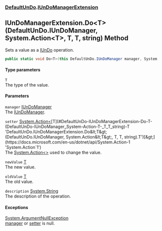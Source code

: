 ### [DefaultUnDo](./DefaultUnDo.md 'DefaultUnDo').[IUnDoManagerExtension](./DefaultUnDo-IUnDoManagerExtension.md 'DefaultUnDo.IUnDoManagerExtension')
## IUnDoManagerExtension.Do&lt;T&gt;(DefaultUnDo.IUnDoManager, System.Action&lt;T&gt;, T, T, string) Method
Sets a value as a [IUnDo](./DefaultUnDo-IUnDo.md 'DefaultUnDo.IUnDo') operation.  
```csharp
public static void Do<T>(this DefaultUnDo.IUnDoManager manager, System.Action<T> setter, T newValue, T oldValue, string description=null);
```
#### Type parameters
<a name='DefaultUnDo-IUnDoManagerExtension-Do-T-(DefaultUnDo-IUnDoManager_System-Action-T-_T_T_string)-T'></a>
`T`  
The type of the value.  
  
#### Parameters
<a name='DefaultUnDo-IUnDoManagerExtension-Do-T-(DefaultUnDo-IUnDoManager_System-Action-T-_T_T_string)-manager'></a>
`manager` [IUnDoManager](./DefaultUnDo-IUnDoManager.md 'DefaultUnDo.IUnDoManager')  
The [IUnDoManager](./DefaultUnDo-IUnDoManager.md 'DefaultUnDo.IUnDoManager').  
  
<a name='DefaultUnDo-IUnDoManagerExtension-Do-T-(DefaultUnDo-IUnDoManager_System-Action-T-_T_T_string)-setter'></a>
`setter` [System.Action&lt;](https://docs.microsoft.com/en-us/dotnet/api/System.Action-1 'System.Action`1')[T](#DefaultUnDo-IUnDoManagerExtension-Do-T-(DefaultUnDo-IUnDoManager_System-Action-T-_T_T_string)-T 'DefaultUnDo.IUnDoManagerExtension.Do&lt;T&gt;(DefaultUnDo.IUnDoManager, System.Action&lt;T&gt;, T, T, string).T')[&gt;](https://docs.microsoft.com/en-us/dotnet/api/System.Action-1 'System.Action`1')  
The [System.Action&lt;&gt;](https://docs.microsoft.com/en-us/dotnet/api/System.Action-1 'System.Action`1') used to change the value.  
  
<a name='DefaultUnDo-IUnDoManagerExtension-Do-T-(DefaultUnDo-IUnDoManager_System-Action-T-_T_T_string)-newValue'></a>
`newValue` [T](#DefaultUnDo-IUnDoManagerExtension-Do-T-(DefaultUnDo-IUnDoManager_System-Action-T-_T_T_string)-T 'DefaultUnDo.IUnDoManagerExtension.Do&lt;T&gt;(DefaultUnDo.IUnDoManager, System.Action&lt;T&gt;, T, T, string).T')  
The new value.  
  
<a name='DefaultUnDo-IUnDoManagerExtension-Do-T-(DefaultUnDo-IUnDoManager_System-Action-T-_T_T_string)-oldValue'></a>
`oldValue` [T](#DefaultUnDo-IUnDoManagerExtension-Do-T-(DefaultUnDo-IUnDoManager_System-Action-T-_T_T_string)-T 'DefaultUnDo.IUnDoManagerExtension.Do&lt;T&gt;(DefaultUnDo.IUnDoManager, System.Action&lt;T&gt;, T, T, string).T')  
The old value.  
  
<a name='DefaultUnDo-IUnDoManagerExtension-Do-T-(DefaultUnDo-IUnDoManager_System-Action-T-_T_T_string)-description'></a>
`description` [System.String](https://docs.microsoft.com/en-us/dotnet/api/System.String 'System.String')  
The description of the operation.  
  
#### Exceptions
[System.ArgumentNullException](https://docs.microsoft.com/en-us/dotnet/api/System.ArgumentNullException 'System.ArgumentNullException')  
[manager](#DefaultUnDo-IUnDoManagerExtension-Do-T-(DefaultUnDo-IUnDoManager_System-Action-T-_T_T_string)-manager 'DefaultUnDo.IUnDoManagerExtension.Do&lt;T&gt;(DefaultUnDo.IUnDoManager, System.Action&lt;T&gt;, T, T, string).manager') or [setter](#DefaultUnDo-IUnDoManagerExtension-Do-T-(DefaultUnDo-IUnDoManager_System-Action-T-_T_T_string)-setter 'DefaultUnDo.IUnDoManagerExtension.Do&lt;T&gt;(DefaultUnDo.IUnDoManager, System.Action&lt;T&gt;, T, T, string).setter') is null.  
